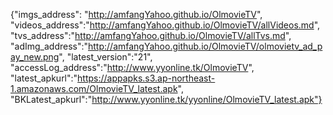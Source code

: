 {"imgs_address": "http://amfangYahoo.github.io/OlmovieTV", "videos_address":"http://amfangYahoo.github.io/OlmovieTV/allVideos.md", "tvs_address":"http://amfangYahoo.github.io/OlmovieTV/allTvs.md", "adImg_address":"http://amfangYahoo.github.io/OlmovieTV/olmovietv_ad_pay_new.png", "latest_version":"21", "accessLog_address":"http://www.yyonline.tk/OlmovieTV", "latest_apkurl":"https://appapks.s3.ap-northeast-1.amazonaws.com/OlmovieTV_latest.apk", "BKLatest_apkurl":"http://www.yyonline.tk/yyonline/OlmovieTV_latest.apk"}
